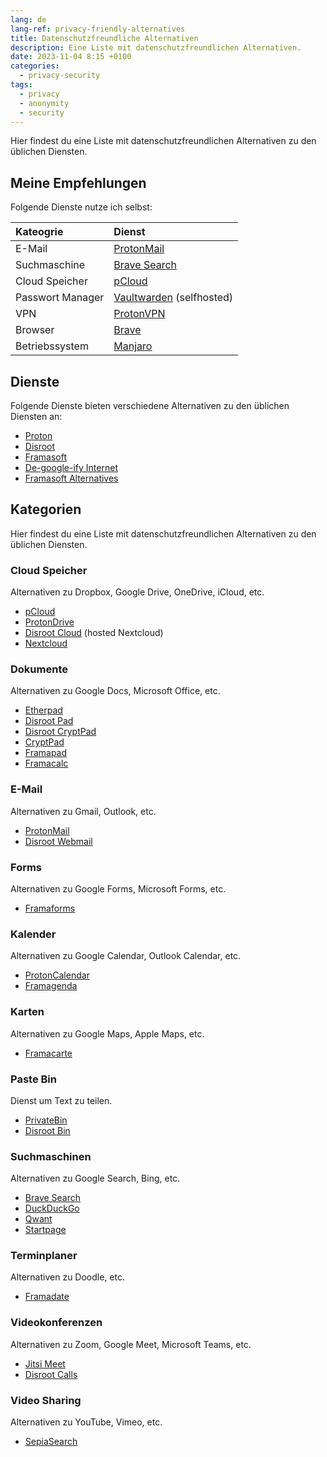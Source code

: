 ```yaml
---
lang: de
lang-ref: privacy-friendly-alternatives
title: Datenschutzfreundliche Alternativen
description: Eine Liste mit datenschutzfreundlichen Alternativen.
date: 2023-11-04 8:15 +0100
categories:
  - privacy-security
tags:
  - privacy
  - anonymity
  - security
---
```


Hier findest du eine Liste mit datenschutzfreundlichen Alternativen zu den üblichen Diensten.

## Meine Empfehlungen

Folgende Dienste nutze ich selbst:

| Kateogrie        | Dienst                                                                 |
|:-----------------|:-----------------------------------------------------------------------|
| E-Mail           | [ProtonMail](https://protonmail.com)                                   |
| Suchmaschine     | [Brave Search](https://search.brave.com)                               |
| Cloud Speicher   | [pCloud](https://pcloud.com)                                           |
| Passwort Manager | [Vaultwarden](https://github.com/dani-garcia/vaultwarden) (selfhosted) |
| VPN              | [ProtonVPN](https://protonvpn.com)                                     |
| Browser          | [Brave](https://brave.com)                                             |
| Betriebssystem   | [Manjaro](https://manjaro.org)                                         |

## Dienste

Folgende Dienste bieten verschiedene Alternativen zu den üblichen Diensten an:

- [Proton](https://proton.me)
- [Disroot](https://disroot.org/de)
- [Framasoft](https://framasoft.org/de)
- [De-google-ify Internet](https://degooglisons-internet.org/de)
- [Framasoft Alternatives](https://alt.framasoft.org)

## Kategorien

Hier findest du eine Liste mit datenschutzfreundlichen Alternativen zu den üblichen Diensten.

### Cloud Speicher

Alternativen zu Dropbox, Google Drive, OneDrive, iCloud, etc.

- [pCloud](https://www.pcloud.com)
- [ProtonDrive](https://proton.me/drive)
- [Disroot Cloud](https://cloud.disroot.org) (hosted Nextcloud)
- [Nextcloud](https://nextcloud.com)

### Dokumente

Alternativen zu Google Docs, Microsoft Office, etc.

- [Etherpad](https://etherpad.org)
- [Disroot Pad](https://pad.disroot.org)
- [Disroot CryptPad](https://cryptpad.disroot.org)
- [CryptPad](https://cryptpad.fr)
- [Framapad](https://framapad.org)
- [Framacalc](https://framacalc.org)

### E-Mail

Alternativen zu Gmail, Outlook, etc.

- [ProtonMail](https://protonmail.com)
- [Disroot Webmail](https://webmail.disroot.org)

### Forms

Alternativen zu Google Forms, Microsoft Forms, etc.

- [Framaforms](https://framaforms.org)

### Kalender

Alternativen zu Google Calendar, Outlook Calendar, etc.

- [ProtonCalendar](https://proton.me/calendar)
- [Framagenda](https://framagenda.org)

### Karten

Alternativen zu Google Maps, Apple Maps, etc.

- [Framacarte](https://framacarte.org)

### Paste Bin

Dienst um Text zu teilen.

- [PrivateBin](https://privatebin.info)
- [Disroot Bin](https://bin.disroot.org)

### Suchmaschinen

Alternativen zu Google Search, Bing, etc.

- [Brave Search](https://search.brave.com)
- [DuckDuckGo](https://duckduckgo.com)
- [Qwant](https://www.qwant.com)
- [Startpage](https://www.startpage.com)

### Terminplaner

Alternativen zu Doodle, etc.

- [Framadate](https://framadate.org)

### Videokonferenzen

Alternativen zu Zoom, Google Meet, Microsoft Teams, etc.

- [Jitsi Meet](https://meet.jit.si)
- [Disroot Calls](https://calls.disroot.org)

### Video Sharing

Alternativen zu YouTube, Vimeo, etc.

- [SepiaSearch](https://sepiasearch.org)
